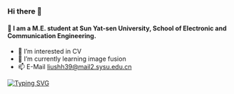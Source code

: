 ### Hi there 👋
#### 💬 I am a M.E. student at Sun Yat-sen University, School of Electronic and Communication Engineering.
- 👀 I’m interested in CV
- 🌱 I’m currently learning image fusion
- 📫 E-Mail liushh39@mail2.sysu.edu.cn

<a href="https://git.io/typing-svg"><img src="https://readme-typing-svg.herokuapp.com?font=Fira+Code&pause=1000&color=1EF7F0&random=false&width=435&lines=Nice+to+meet+you" alt="Typing SVG" /></a>
<!--
**liushh39/liushh39** is a ✨ _special_ ✨ repository because its `README.md` (this file) appears on your GitHub profile.

Here are some ideas to get you started:

- 🔭 I’m currently working on ...
- 🌱 I’m currently learning ...
- 👯 I’m looking to collaborate on ...
- 🤔 I’m looking for help with ...
- 💬 Ask me about ...
- 📫 How to reach me: ...
- 😄 Pronouns: ...
- ⚡ Fun fact: ...
-->
